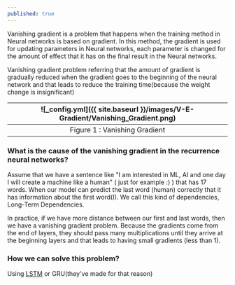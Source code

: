```yaml
---
published: true
---
```

Vanishing gradient is a problem that happens when the training method in Neural networks is based on gradient. In this method, the gradient is used for updating parameters in Neural networks, each parameter is changed for the amount of effect that it has on the final result in the Neural networks.

Vanishing gradient problem referring that the amount of gradient is gradually reduced when the gradient goes to the beginning of the neural network and that leads to reduce the training time(because the weight change is insignificant)

|![_config.yml]({{ site.baseurl }}/images/V-E-Gradient/Vanishing_Gradient.png)|
|:--:| 
| Figure 1 : Vanishing Gradient |

### What is the cause of the vanishing gradient in the recurrence neural networks?

Assume that we have a sentence like "I am interested in ML, AI and one day I will create a machine like a human" ( just for example :) ) that has 17 words. When our model can predict the last word
(human) correctly that it has information about the first word(I). We call this kind of dependencies,
Long-Term Dependencies.

In practice, if we have more distance between our first and last words, then we have a vanishing gradient problem. Because the gradients come from the end of layers, they should pass many multiplications until they arrive at the beginning layers and that leads to having small gradients (less than 1).

### How we can solve this problem?

Using [LSTM](https://manishemirani.github.io/Long-Short-Term-Memory/) or GRU(they've made for that reason)

